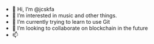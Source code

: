 - 👋 Hi, I’m @jcskfa
- 👀 I’m interested in music and other things.
- 🌱 I’m currently trying to learn to use Git
- 💞️ I’m looking to collaborate on blockchain in the future
- 📫 

<!---
jcskfatest/jcskfatest is a ✨ special ✨ repository because its `README.md` (this file) appears on your GitHub profile.
You can click the Preview link to take a look at your changes.
--->
